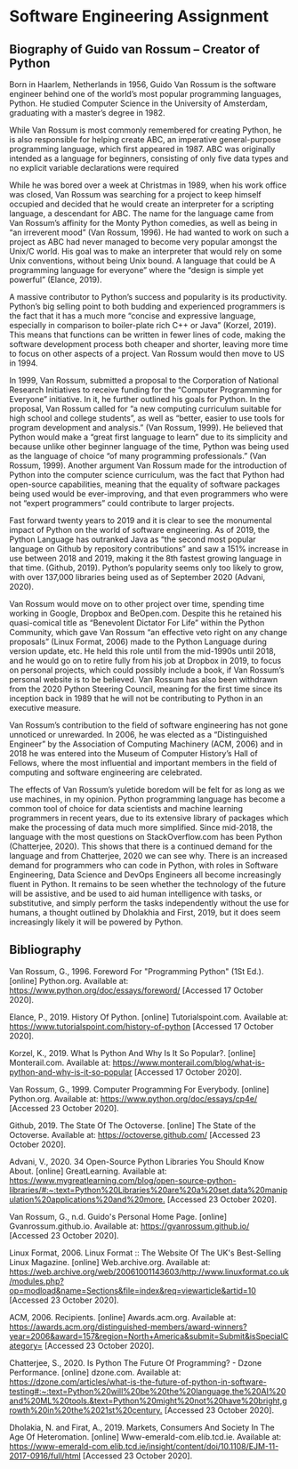 # Software Engineering Assignment

## Biography of Guido van Rossum – Creator of Python


Born in Haarlem, Netherlands in 1956, Guido Van Rossum is the software engineer behind one of the world’s most popular programming languages, Python. He studied Computer Science in the University of Amsterdam, graduating with a master’s degree in 1982. 

While Van Rossum is most commonly remembered for creating Python, he is also responsible for helping create ABC, an imperative general-purpose programming language, which first appeared in 1987. ABC was originally intended as a language for beginners, consisting of only five data types and no explicit variable declarations were required

While he was bored over a week at Christmas in 1989, when his work office was closed, Van Rossum was searching for a project to keep himself occupied and decided that he would create an interpreter for a scripting language, a descendant for ABC. The name for the language came from Van Rossum’s affinity for the Monty Python comedies, as well as being in “an irreverent mood” (Van Rossum, 1996). He had wanted to work on such a project as ABC had never managed to become very popular amongst the Unix/C world. His goal was to make an interpreter that would rely on some Unix conventions, without being Unix bound. A language that could be A programming language for everyone” where the “design is simple yet powerful” (Elance, 2019).

A massive contributor to Python’s success and popularity is its productivity. Python’s big selling point to both budding and experienced programmers is the fact that it has a much more “concise and expressive language, especially in comparison to boiler-plate rich C++ or Java” (Korzel, 2019). This means that functions can be written in fewer lines of code, making the software development process both cheaper and shorter, leaving more time to focus on other aspects of a project. Van Rossum would then move to US in 1994.

In 1999, Van Rossum, submitted a proposal to the Corporation of National Research Initiatives to receive funding for the “Computer Programming for Everyone” initiative. In it, he further outlined his goals for Python. In the proposal, Van Rossum called for “a new computing curriculum suitable for high school and college students”, as well as “better, easier to use tools for program development and analysis.” (Van Rossum, 1999). He believed that Python would make a “great first language to learn” due to its simplicity and because unlike other beginner language of the time, Python was being used as the language of choice “of many programming professionals.” (Van Rossum, 1999).  Another argument Van Rossum made for the introduction of Python into the computer science curriculum, was the fact that Python had open-source capabilities, meaning that the equality of software packages being used would be ever-improving, and that even programmers who were not “expert programmers” could contribute to larger projects.

Fast forward twenty years to 2019 and it is clear to see the monumental impact of Python on the world of software engineering. As of 2019, the Python Language has outranked Java as “the second most popular language on Github by repository contributions” and saw a 151% increase in use between 2018 and 2019, making it the 8th fastest growing language in that time. (Github, 2019). Python’s popularity seems only too likely to grow, with over 137,000 libraries being used as of September 2020 (Advani, 2020).

Van Rossum would move on to other project over time, spending time working in Google, Dropbox and BeOpen.com. Despite this he retained his quasi-comical title as “Benevolent Dictator For Life” within the Python Community, which gave Van Rossum “an effective veto right on any change proposals” (Linux Format, 2006) made to the Python Language during version update, etc. He held this role until from the mid-1990s until 2018, and he would go on to retire fully from his job at Dropbox in 2019, to focus on personal projects, which could possibly include a book, if Van Rossum’s personal website is to be believed. Van Rossum has also been withdrawn from the 2020 Python Steering Council, meaning for the first time since its inception back in 1989 that he will not be contributing to Python in an executive measure. 

Van Rossum’s contribution to the field of software engineering has not gone unnoticed or unrewarded. In 2006, he was elected as a “Distinguished Engineer” by the Association of Computing Machinery (ACM, 2006) and in 2018 he was entered into the Museum of Computer History’s Hall of Fellows, where the most influential and important members in the field of computing and software engineering are celebrated. 

The effects of Van Rossum’s yuletide boredom will be felt for as long as we use machines, in my opinion. Python programming language has become a common tool of choice for data scientists and machine learning programmers in recent years, due to its extensive library of packages which make the processing of data much more simplified. Since mid-2018, the language with the most questions on StackOverflow.com has been Python (Chatterjee, 2020). This shows that there is a continued demand for the language and from Chatterjee, 2020 we can see why. There is an increased demand for programmers who can code in Python, with roles in Software Engineering, Data Science and DevOps Engineers all become increasingly fluent in Python. It remains to be seen whether the technology of the future will be assistive, and be used to aid human intelligence with tasks, or substitutive, and simply perform the tasks independently without the use for humans, a thought outlined by Dholakhia and First, 2019, but it does seem increasingly likely it will be powered by Python. 





## Bibliography

Van Rossum, G., 1996. Foreword For "Programming Python" (1St Ed.). [online] Python.org. Available at: <https://www.python.org/doc/essays/foreword/> [Accessed 17 October 2020].

Elance, P., 2019. History Of Python. [online] Tutorialspoint.com. Available at: <https://www.tutorialspoint.com/history-of-python> [Accessed 17 October 2020].

Korzel, K., 2019. What Is Python And Why Is It So Popular?. [online] Monterail.com. Available at: <https://www.monterail.com/blog/what-is-python-and-why-is-it-so-popular> [Accessed 17 October 2020].

Van Rossum, G., 1999. Computer Programming For Everybody. [online] Python.org. Available at: <https://www.python.org/doc/essays/cp4e/> [Accessed 23 October 2020].

Github, 2019. The State Of The Octoverse. [online] The State of the Octoverse. Available at: <https://octoverse.github.com/> [Accessed 23 October 2020].

Advani, V., 2020. 34 Open-Source Python Libraries You Should Know About. [online] GreatLearning. Available at: <https://www.mygreatlearning.com/blog/open-source-python-libraries/#:~:text=Python%20Libraries%20are%20a%20set,data%20manipulation%20applications%20and%20more.> [Accessed 23 October 2020].

Van Rossum, G., n.d. Guido's Personal Home Page. [online] Gvanrossum.github.io. Available at: <https://gvanrossum.github.io/> [Accessed 23 October 2020].

Linux Format, 2006. Linux Format :: The Website Of The UK's Best-Selling Linux Magazine. [online] Web.archive.org. Available at: <https://web.archive.org/web/20061001143603/http://www.linuxformat.co.uk/modules.php?op=modload&name=Sections&file=index&req=viewarticle&artid=10> [Accessed 23 October 2020].

ACM, 2006. Recipients. [online] Awards.acm.org. Available at: <https://awards.acm.org/distinguished-members/award-winners?year=2006&award=157&region=North+America&submit=Submit&isSpecialCategory=> [Accessed 23 October 2020].

Chatterjee, S., 2020. Is Python The Future Of Programming? - Dzone Performance. [online] dzone.com. Available at: <https://dzone.com/articles/what-is-the-future-of-python-in-software-testing#:~:text=Python%20will%20be%20the%20language,the%20AI%20and%20ML%20tools.&text=Python%20might%20not%20have%20bright,growth%20in%20the%2021st%20century.> [Accessed 23 October 2020].

Dholakia, N. and Firat, A., 2019. Markets, Consumers And Society In The Age Of Heteromation. [online] Www-emerald-com.elib.tcd.ie. Available at: <https://www-emerald-com.elib.tcd.ie/insight/content/doi/10.1108/EJM-11-2017-0916/full/html> [Accessed 23 October 2020].
